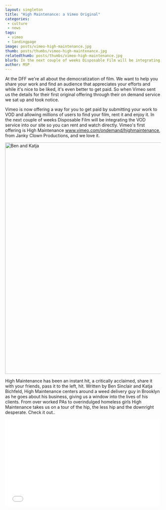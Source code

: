 ```yaml
---
layout: singleton
title: "High Maintenance: a Vimeo Original"
categories:
 - culture
 - news
tags:
 - vimeo
 - landingpage
image: posts/vimeo-high-maintenance.jpg
thumb: posts/thumbs/vimeo-high-maintenance.jpg
relatedthumb: posts/thumbs/vimeo-high-maintenance.jpg
blurb: In the next couple of weeks Disposable Film will be integrating the VOD service into our site so you can rent and watch directly.
author: MSP
---
```


At the DFF we're all about the democratization of film. We want to help you share your work and find an audience that appreciates your efforts and while it's nice to be liked, it's even better to get paid. So when Vimeo sent us the details for their first original offering through their on demand service we sat up and took notice.

Vimeo is now offering a way for you to get paid by submitting your work to VOD and allowing millions of users to find your film, rent it and enjoy it.  In the next couple of weeks Disposable Film will be integrating the VOD service into our site so you can rent and watch directly. Vimeo's first offering is High Maintenance www.vimeo.com/ondemand/highmaintenance, from Janky Clown Productions, and we love it.

<img align="center" class="img-responsive" src="{{ 'posts/Ben_Katja_332_blogsize.jpg' | asset_path }}" width="750" alt="Ben and Katja">

High Maintenance has been an instant hit, a critically acclaimed, share it with your friends, pass it to the left, hit. Written by Ben Sinclair and Katja Bichfeld, High Maintenance centers around a weed delivery guy in Brooklyn as he goes about his business, giving us a window into the lives of his clients. From over worked PAs to overindulged homeless girls High Maintenance takes us on a tour of the hip, the less hip and the downright desperate. Check it out..

<iframe class="youtube" src="//player.vimeo.com/video/52443205?title=0&amp;byline=0&amp;portrait=0&amp;color=181657" width="500" height="281" frameborder="0" webkitallowfullscreen mozallowfullscreen allowfullscreen></iframe>